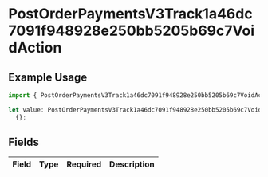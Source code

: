 # PostOrderPaymentsV3Track1a46dc7091f948928e250bb5205b69c7VoidAction

## Example Usage

```typescript
import { PostOrderPaymentsV3Track1a46dc7091f948928e250bb5205b69c7VoidAction } from "@dhaba/safepay-ts/models/operations";

let value: PostOrderPaymentsV3Track1a46dc7091f948928e250bb5205b69c7VoidAction =
  {};
```

## Fields

| Field       | Type        | Required    | Description |
| ----------- | ----------- | ----------- | ----------- |